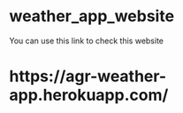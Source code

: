 # weather_app_website

You can use this link to check this website 
<h1>https://agr-weather-app.herokuapp.com/</h1>

